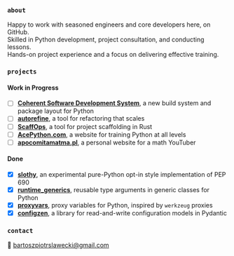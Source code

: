 ### `about`
Happy to work with seasoned engineers and core developers here, on GitHub.<br>
Skilled in Python development, project consultation, and conducting lessons.<br>
Hands-on project experience and a focus on delivering effective training.

### `projects`
#### Work in Progress
- [ ] [**Coherent Software Development System**](https://github.com/coherent-oss/system), a new build system and package layout for Python
- [ ] [**autorefine**](https://github.com/bswck/autorefine), a tool for refactoring that scales
- [ ] [**ScaffOps**](https://github.com/scaffops/scaffops), a tool for project scaffolding in Rust
- [ ] [**AcePython.com**](https://github.com/acepython-business/acepython.com/), a website for training Python at all levels
- [ ] [**apocomitamatma.pl**](https://github.com/apocomitamatma/apocomitamatma.pl/), a personal website for a math YouTuber

#### Done
- [x] [**slothy**](https://github.com/bswck/slothy), an experimental pure-Python opt-in style implementation of PEP 690
- [x] [**runtime_generics**](https://github.com/bswck/slothy), reusable type arguments in generic classes for Python
- [x] [**proxyvars**](https://github.com/bswck/proxyvars), proxy variables for Python, inspired by `werkzeug` proxies
- [x] [**configzen**](https://github.com/bswck/autorefine), a library for read-and-write configuration models in Pydantic

### `contact`
📧 bartoszpiotrslawecki@gmail.com
